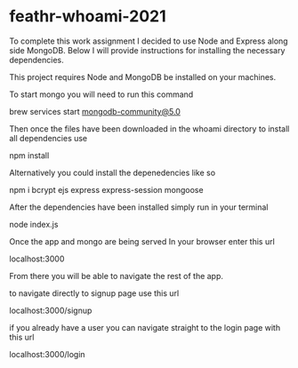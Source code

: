 # feathr-whoami-2021

To complete this work assignment I decided to use Node and Express along side MongoDB. Below I will provide instructions for installing the necessary dependencies.

This project requires Node and MongoDB be installed on your machines.

To start mongo you will need to run this command

brew services start mongodb-community@5.0

Then once the files have been downloaded in the whoami directory to install all dependencies use

npm install

Alternatively you could install the depenedencies like so

npm i bcrypt ejs express express-session mongoose

After the dependencies have been installed simply run in your terminal

node index.js

Once the app and mongo are being served In your browser enter this url

localhost:3000

From there you will be able to navigate the rest of the app.

to navigate directly to signup page use this url

localhost:3000/signup

if you already have a user you can navigate straight to the login page with this url

localhost:3000/login

